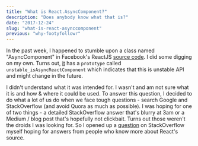 ```yaml
---
title: "What is React.AsyncComponent?"
description: "Does anybody know what that is?"
date: "2017-12-24"
slug: "what-is-react-asynccomponent"
previous: "why-footyfollowr"
---
```


In the past week, I happened to stumble upon a class named "AsyncComponent" in Facebook's ReactJS [source code](https://github.com/facebook/react/blob/0280e93b1152d37b6b784dffbd04088c4e2dda90/packages/react/src/ReactBaseClasses.js#L141). I did some digging on my own. Turns out, [it](https://github.com/facebook/react/blob/0280e93b1152d37b6b784dffbd04088c4e2dda90/packages/react/src/ReactBaseClasses.js#L155) has a `prototype` called `unstable_isAsyncReactComponent` which indicates that this is unstable API and might change in the future.

I didn't understand what it was intended for. I wasn't and am not sure what it is and how & where it could be used. To answer this question, I decided to do what a lot of us do when we face tough questions - search Google and StackOverflow (and avoid Quora as much as possible). I was hoping for one of two things -  a detailed StackOverflow answer that's blurry at 3am or a Medium / blog post that's hopefully not clickbait. Turns out those weren't the droids I was looking for. So I opened up a [question](https://stackoverflow.com/q/47914273/3992797) on StackOverflow myself hoping for answers from people who know more about React's source.